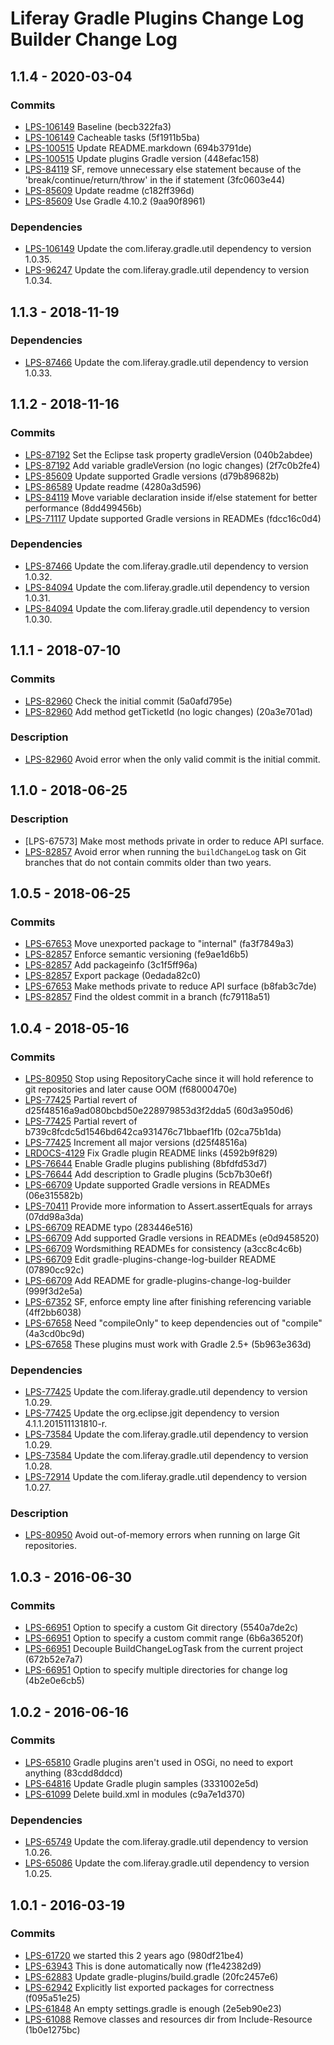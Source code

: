# Liferay Gradle Plugins Change Log Builder Change Log

## 1.1.4 - 2020-03-04

### Commits
- [LPS-106149] Baseline (becb322fa3)
- [LPS-106149] Cacheable tasks (5f1911b5ba)
- [LPS-100515] Update README.markdown (694b3791de)
- [LPS-100515] Update plugins Gradle version (448efac158)
- [LPS-84119] SF, remove unnecessary else statement because of the
'break/continue/return/throw' in the if statement (3fc0603e44)
- [LPS-85609] Update readme (c182ff396d)
- [LPS-85609] Use Gradle 4.10.2 (9aa90f8961)

### Dependencies
- [LPS-106149] Update the com.liferay.gradle.util dependency to version 1.0.35.
- [LPS-96247] Update the com.liferay.gradle.util dependency to version 1.0.34.

## 1.1.3 - 2018-11-19

### Dependencies
- [LPS-87466] Update the com.liferay.gradle.util dependency to version 1.0.33.

## 1.1.2 - 2018-11-16

### Commits
- [LPS-87192] Set the Eclipse task property gradleVersion (040b2abdee)
- [LPS-87192] Add variable gradleVersion (no logic changes) (2f7c0b2fe4)
- [LPS-85609] Update supported Gradle versions (d79b89682b)
- [LPS-86589] Update readme (4280a3d596)
- [LPS-84119] Move variable declaration inside if/else statement for better
performance (8dd499456b)
- [LPS-71117] Update supported Gradle versions in READMEs (fdcc16c0d4)

### Dependencies
- [LPS-87466] Update the com.liferay.gradle.util dependency to version 1.0.32.
- [LPS-84094] Update the com.liferay.gradle.util dependency to version 1.0.31.
- [LPS-84094] Update the com.liferay.gradle.util dependency to version 1.0.30.

## 1.1.1 - 2018-07-10

### Commits
- [LPS-82960] Check the initial commit (5a0afd795e)
- [LPS-82960] Add method getTicketId (no logic changes) (20a3e701ad)

### Description
- [LPS-82960] Avoid error when the only valid commit is the initial commit.

## 1.1.0 - 2018-06-25

### Description
- [LPS-67573] Make most methods private in order to reduce API surface.
- [LPS-82857] Avoid error when running the `buildChangeLog` task on Git
branches that do not contain commits older than two years.

## 1.0.5 - 2018-06-25

### Commits
- [LPS-67653] Move unexported package to "internal" (fa3f7849a3)
- [LPS-82857] Enforce semantic versioning (fe9ae1d6b5)
- [LPS-82857] Add packageinfo (3c1f5ff96a)
- [LPS-82857] Export package (0edada82c0)
- [LPS-67653] Make methods private to reduce API surface (b8fab3c7de)
- [LPS-82857] Find the oldest commit in a branch (fc79118a51)

## 1.0.4 - 2018-05-16

### Commits
- [LPS-80950] Stop using RepositoryCache since it will hold reference to git
repositories and later cause OOM (f68000470e)
- [LPS-77425] Partial revert of d25f48516a9ad080bcbd50e228979853d3f2dda5
(60d3a950d6)
- [LPS-77425] Partial revert of b739c8fcdc5d1546bd642ca931476c71bbaef1fb
(02ca75b1da)
- [LPS-77425] Increment all major versions (d25f48516a)
- [LRDOCS-4129] Fix Gradle plugin README links (4592b9f829)
- [LPS-76644] Enable Gradle plugins publishing (8bfdfd53d7)
- [LPS-76644] Add description to Gradle plugins (5cb7b30e6f)
- [LPS-66709] Update supported Gradle versions in READMEs (06e315582b)
- [LPS-70411] Provide more information to Assert.assertEquals for arrays
(07dd98a3da)
- [LPS-66709] README typo (283446e516)
- [LPS-66709] Add supported Gradle versions in READMEs (e0d9458520)
- [LPS-66709] Wordsmithing READMEs for consistency (a3cc8c4c6b)
- [LPS-66709] Edit gradle-plugins-change-log-builder README (07890cc92c)
- [LPS-66709] Add README for gradle-plugins-change-log-builder (999f3d2e5a)
- [LPS-67352] SF, enforce empty line after finishing referencing variable
(4ff2bb6038)
- [LPS-67658] Need "compileOnly" to keep dependencies out of "compile"
(4a3cd0bc9d)
- [LPS-67658] These plugins must work with Gradle 2.5+ (5b963e363d)

### Dependencies
- [LPS-77425] Update the com.liferay.gradle.util dependency to version 1.0.29.
- [LPS-77425] Update the org.eclipse.jgit dependency to version
4.1.1.201511131810-r.
- [LPS-73584] Update the com.liferay.gradle.util dependency to version 1.0.29.
- [LPS-73584] Update the com.liferay.gradle.util dependency to version 1.0.28.
- [LPS-72914] Update the com.liferay.gradle.util dependency to version 1.0.27.

### Description
- [LPS-80950] Avoid out-of-memory errors when running on large Git
repositories.

## 1.0.3 - 2016-06-30

### Commits
- [LPS-66951] Option to specify a custom Git directory (5540a7de2c)
- [LPS-66951] Option to specify a custom commit range (6b6a36520f)
- [LPS-66951] Decouple BuildChangeLogTask from the current project (672b52e7a7)
- [LPS-66951] Option to specify multiple directories for change log (4b2e0e6cb5)

## 1.0.2 - 2016-06-16

### Commits
- [LPS-65810] Gradle plugins aren't used in OSGi, no need to export anything
(83cdd8ddcd)
- [LPS-64816] Update Gradle plugin samples (3331002e5d)
- [LPS-61099] Delete build.xml in modules (c9a7e1d370)

### Dependencies
- [LPS-65749] Update the com.liferay.gradle.util dependency to version 1.0.26.
- [LPS-65086] Update the com.liferay.gradle.util dependency to version 1.0.25.

## 1.0.1 - 2016-03-19

### Commits
- [LPS-61720] we started this 2 years ago (980df21be4)
- [LPS-63943] This is done automatically now (f1e42382d9)
- [LPS-62883] Update gradle-plugins/build.gradle (20fc2457e6)
- [LPS-62942] Explicitly list exported packages for correctness (f095a51e25)
- [LPS-61848] An empty settings.gradle is enough (2e5eb90e23)
- [LPS-61088] Remove classes and resources dir from Include-Resource
(1b0e1275bc)

[LPS-61088]: https://issues.liferay.com/browse/LPS-61088
[LPS-61099]: https://issues.liferay.com/browse/LPS-61099
[LPS-61720]: https://issues.liferay.com/browse/LPS-61720
[LPS-61848]: https://issues.liferay.com/browse/LPS-61848
[LPS-62883]: https://issues.liferay.com/browse/LPS-62883
[LPS-62942]: https://issues.liferay.com/browse/LPS-62942
[LPS-63943]: https://issues.liferay.com/browse/LPS-63943
[LPS-64816]: https://issues.liferay.com/browse/LPS-64816
[LPS-65086]: https://issues.liferay.com/browse/LPS-65086
[LPS-65749]: https://issues.liferay.com/browse/LPS-65749
[LPS-65810]: https://issues.liferay.com/browse/LPS-65810
[LPS-66709]: https://issues.liferay.com/browse/LPS-66709
[LPS-66951]: https://issues.liferay.com/browse/LPS-66951
[LPS-67352]: https://issues.liferay.com/browse/LPS-67352
[LPS-67653]: https://issues.liferay.com/browse/LPS-67653
[LPS-67658]: https://issues.liferay.com/browse/LPS-67658
[LPS-70411]: https://issues.liferay.com/browse/LPS-70411
[LPS-71117]: https://issues.liferay.com/browse/LPS-71117
[LPS-72914]: https://issues.liferay.com/browse/LPS-72914
[LPS-73584]: https://issues.liferay.com/browse/LPS-73584
[LPS-76644]: https://issues.liferay.com/browse/LPS-76644
[LPS-77425]: https://issues.liferay.com/browse/LPS-77425
[LPS-80950]: https://issues.liferay.com/browse/LPS-80950
[LPS-82857]: https://issues.liferay.com/browse/LPS-82857
[LPS-82960]: https://issues.liferay.com/browse/LPS-82960
[LPS-84094]: https://issues.liferay.com/browse/LPS-84094
[LPS-84119]: https://issues.liferay.com/browse/LPS-84119
[LPS-85609]: https://issues.liferay.com/browse/LPS-85609
[LPS-86589]: https://issues.liferay.com/browse/LPS-86589
[LPS-87192]: https://issues.liferay.com/browse/LPS-87192
[LPS-87466]: https://issues.liferay.com/browse/LPS-87466
[LPS-96247]: https://issues.liferay.com/browse/LPS-96247
[LPS-100515]: https://issues.liferay.com/browse/LPS-100515
[LPS-106149]: https://issues.liferay.com/browse/LPS-106149
[LRDOCS-4129]: https://issues.liferay.com/browse/LRDOCS-4129